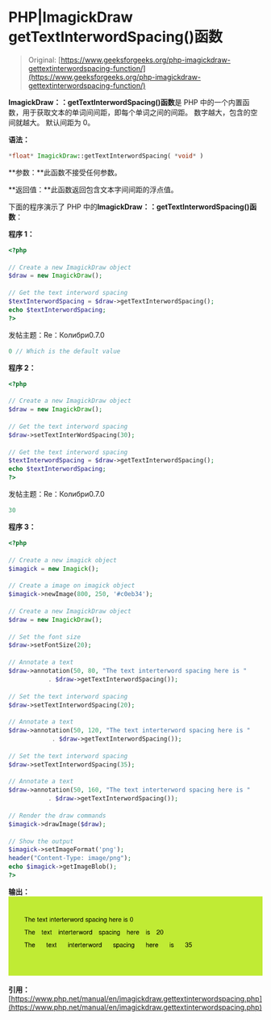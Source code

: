 # PHP|ImagickDraw getTextInterwordSpacing()函数

> Original: [https://www.geeksforgeeks.org/php-imagickdraw-gettextinterwordspacing-function/](https://www.geeksforgeeks.org/php-imagickdraw-gettextinterwordspacing-function/)

**ImagickDraw：：getTextInterwordSpacing()函数**是 PHP 中的一个内置函数，用于获取文本的单词间间距，即每个单词之间的间距。 数字越大，包含的空间就越大。 默认间距为 0。

**语法：**

```php
*float* ImagickDraw::getTextInterwordSpacing( *void* )
```

**参数：**此函数不接受任何参数。

**返回值：**此函数返回包含文本字间间距的浮点值。

下面的程序演示了 PHP 中的**ImagickDraw：：getTextInterwordSpacing()函数**：

**程序 1：**

```php
<?php

// Create a new ImagickDraw object
$draw = new ImagickDraw();

// Get the text interword spacing
$textInterwordSpacing = $draw->getTextInterwordSpacing();
echo $textInterwordSpacing;
?>
```

发帖主题：Re：Колибри0.7.0

```php
0 // Which is the default value
```

**程序 2：**

```php
<?php

// Create a new ImagickDraw object
$draw = new ImagickDraw();

// Get the text interword spacing
$draw->setTextInterWordSpacing(30);

// Get the text interword spacing
$textInterwordSpacing = $draw->getTextInterwordSpacing();
echo $textInterwordSpacing;
?>
```

发帖主题：Re：Колибри0.7.0

```php
30
```

**程序 3：**

```php
<?php

// Create a new imagick object
$imagick = new Imagick();

// Create a image on imagick object
$imagick->newImage(800, 250, '#c0eb34');

// Create a new ImagickDraw object
$draw = new ImagickDraw();

// Set the font size
$draw->setFontSize(20);

// Annotate a text
$draw->annotation(50, 80, "The text interterword spacing here is "
           . $draw->getTextInterwordSpacing());

// Set the text interword spacing
$draw->setTextInterwordSpacing(20);

// Annotate a text
$draw->annotation(50, 120, "The text interterword spacing here is "
            . $draw->getTextInterwordSpacing());

// Set the text interword spacing
$draw->setTextInterwordSpacing(35);

// Annotate a text
$draw->annotation(50, 160, "The text interterword spacing here is "
           . $draw->getTextInterwordSpacing());

// Render the draw commands
$imagick->drawImage($draw);

// Show the output
$imagick->setImageFormat('png');
header("Content-Type: image/png");
echo $imagick->getImageBlob();
?>
```

**输出：**
![](img/0d89d272d2356ee3f31227bfa00cc54d.png)

**引用：**[https://www.php.net/manual/en/imagickdraw.gettextinterwordspacing.php](https://www.php.net/manual/en/imagickdraw.gettextinterwordspacing.php)